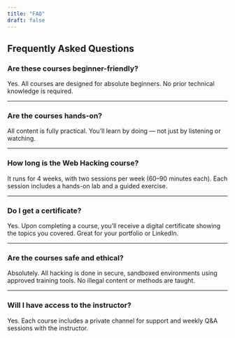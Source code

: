 ```yaml
---
title: "FAQ"
draft: false
---
```


## Frequently Asked Questions

### Are these courses beginner-friendly?

Yes. All courses are designed for absolute beginners. No prior technical knowledge is required.

---

### Are the courses hands-on?

All content is fully practical. You’ll learn by doing — not just by listening or watching.

---

### How long is the Web Hacking course?

It runs for 4 weeks, with two sessions per week (60–90 minutes each). Each session includes a hands-on lab and a guided exercise.

---

### Do I get a certificate?

Yes. Upon completing a course, you’ll receive a digital certificate showing the topics you covered. Great for your portfolio or LinkedIn.

---

### Are the courses safe and ethical?

Absolutely. All hacking is done in secure, sandboxed environments using approved training tools. No illegal content or methods are taught.

---

### Will I have access to the instructor?

Yes. Each course includes a private channel for support and weekly Q&A sessions with the instructor.
